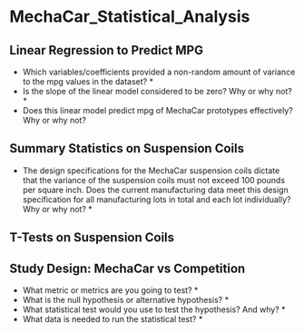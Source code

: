 # MechaCar_Statistical_Analysis

## Linear Regression to Predict MPG

* Which variables/coefficients provided a non-random amount of variance to the mpg values in the dataset?
  * 
* Is the slope of the linear model considered to be zero? Why or why not?
  *
*  Does this linear model predict mpg of MechaCar prototypes effectively? Why or why not?

## Summary Statistics on Suspension Coils

* The design specifications for the MechaCar suspension coils dictate that the variance of the suspension coils must not exceed 100 pounds per square inch. Does the current manufacturing data meet this design specification for all manufacturing lots in total and each lot individually? Why or why not?
  * 

## T-Tests on Suspension Coils


## Study Design: MechaCar vs Competition
* What metric or metrics are you going to test?
  * 
* What is the null hypothesis or alternative hypothesis?
  * 
* What statistical test would you use to test the hypothesis? And why?
  * 
* What data is needed to run the statistical test?
  * 
